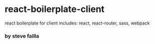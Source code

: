 # react-boilerplate-client
react boilerplate for client includes: react, react-router, sass, webpack
### by steve failla
